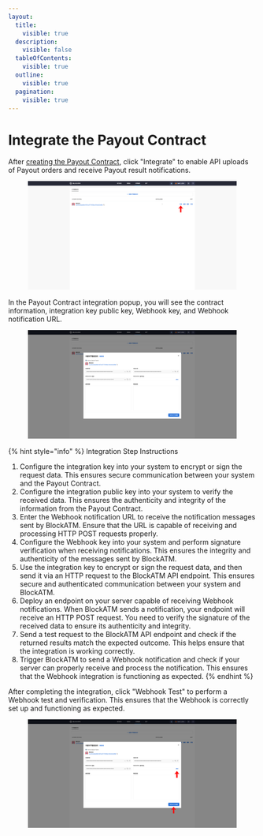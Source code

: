 ```yaml
---
layout:
  title:
    visible: true
  description:
    visible: false
  tableOfContents:
    visible: true
  outline:
    visible: true
  pagination:
    visible: true
---
```


# Integrate the Payout Contract

After [creating the Payout Contract](chuang-jian-fu-bi-zhi-neng-he-yue.md), click "Integrate" to enable API uploads of Payout orders and receive Payout result notifications.

<figure><img src="../../../.gitbook/assets/28.png" alt=""><figcaption></figcaption></figure>

In the Payout Contract integration popup, you will see the contract information, integration key public key, Webhook key, and Webhook notification URL.

<figure><img src="../../../.gitbook/assets/screencapture-backstage-b2b-pre-ufcfan-org-payment-2025-04-10-18_02_49.png" alt=""><figcaption></figcaption></figure>

{% hint style="info" %}
Integration Step Instructions

1. Configure the integration key into your system to encrypt or sign the request data. This ensures secure communication between your system and the Payout Contract.
2. Configure the integration public key into your system to verify the received data. This ensures the authenticity and integrity of the information from the Payout Contract.
3. Enter the Webhook notification URL to receive the notification messages sent by BlockATM. Ensure that the URL is capable of receiving and processing HTTP POST requests properly.
4. Configure the Webhook key into your system and perform signature verification when receiving notifications. This ensures the integrity and authenticity of the messages sent by BlockATM.
5. Use the integration key to encrypt or sign the request data, and then send it via an HTTP request to the BlockATM API endpoint. This ensures secure and authenticated communication between your system and BlockATM.
6. Deploy an endpoint on your server capable of receiving Webhook notifications. When BlockATM sends a notification, your endpoint will receive an HTTP POST request. You need to verify the signature of the received data to ensure its authenticity and integrity.
7. Send a test request to the BlockATM API endpoint and check if the returned results match the expected outcome. This helps ensure that the integration is working correctly.
8. Trigger BlockATM to send a Webhook notification and check if your server can properly receive and process the notification. This ensures that the Webhook integration is functioning as expected.
{% endhint %}

After completing the integration, click "Webhook Test" to perform a Webhook test and verification. This ensures that the Webhook is correctly set up and functioning as expected.

<figure><img src="../../../.gitbook/assets/29.png" alt=""><figcaption></figcaption></figure>
